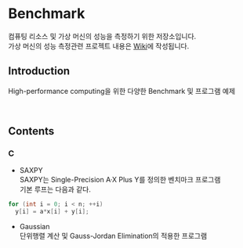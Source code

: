 # Benchmark
컴퓨팅 리소스 및 가상 머신의 성능을 측정하기 위한 저장소입니다. <br>
가상 머신의 성능 측정관련 프로젝트 내용은 [Wiki](https://github.com/shhan0226/Project-Benchmark/wiki)에 작성됩니다.

## Introduction
High-performance computing을 위한 다양한 Benchmark 및 프로그램 예제

<br>

## Contents

### C

  * SAXPY <br>
 SAXPY는 Single-Precision A·X Plus Y를 정의한 벤치마크 프로그램<br>
기본 루프는 다음과 같다.<br>
```c
for (int i = 0; i < n; ++i)
  y[i] = a*x[i] + y[i];
```

  * Gaussian <br>
단위행렬 계산 및 Gauss-Jordan Elimination의 적용한 프로그램<br>

